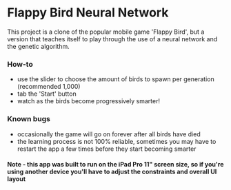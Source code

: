 # Flappy Bird Neural Network
This project is a clone of the popular mobile game 'Flappy Bird', but a version that teaches itself to play through the use of a neural network and the genetic algorithm.

### How-to
- use the slider to choose the amount of birds to spawn per generation (recommended 1,000)
- tab the 'Start' button
- watch as the birds become progressively smarter!

### Known bugs
- occasionally the game will go on forever after all birds have died
- the learning process is not 100% reliable, sometimes you may have to restart the app a few times before they start becoming smarter

#### Note - this app was built to run on the iPad Pro 11" screen size, so if you're using another device you'll have to adjust the constraints and overall UI layout
